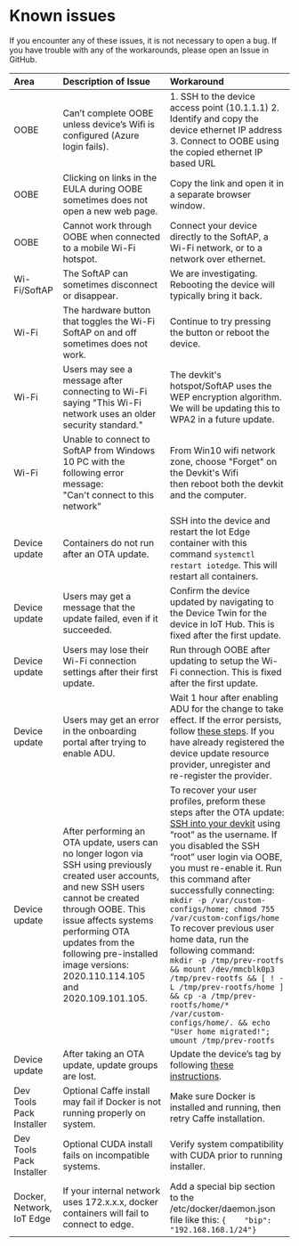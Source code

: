﻿﻿﻿﻿﻿
# Known issues

If you encounter any of these issues, it is not necessary to open a bug. If you have trouble with any of the workarounds, please open an Issue in GitHub.

|Area|Description of Issue|Workaround|
|:------|:--|:--|
| OOBE | Can’t complete OOBE unless device’s Wifi is configured (Azure login fails). | 1. SSH to the device access point (10.1.1.1) 2. Identify and copy the device ethernet IP address 3. Connect to OOBE using the copied ethernet IP based URL |
| OOBE | Clicking on links in the EULA during OOBE sometimes does not open a new web page. | Copy the link and open it in a separate browser window. |
| OOBE | Cannot work through OOBE when connected to a mobile Wi-Fi hotspot. | Connect your device directly to the SoftAP, a Wi-Fi network, or to a network over ethernet. |
| Wi-Fi/SoftAP | The SoftAP can sometimes disconnect or disappear. | We are investigating.  Rebooting the device will typically bring it back. |
| Wi-Fi | The hardware button that toggles the Wi-Fi SoftAP on and off sometimes does not work. | Continue to try pressing the button or reboot the device. |
| Wi-Fi | Users may see a message after connecting to Wi-Fi saying "This Wi-Fi network uses an older security standard." | The devkit's hotspot/SoftAP uses the WEP encryption algorithm.  We will be updating this to WPA2 in a future update. |
| Wi-Fi | Unable to connect to SoftAP from Windows 10 PC with the following error message: <br> "Can't connect to this network" | From Win10 wifi network zone, choose "Forget" on the Devkit's Wifi <br> then reboot both the devkit and the computer. |
| Device update | Containers do not run after an OTA update. | SSH into the device and restart the Iot Edge container with this command `systemctl restart iotedge`. This will restart all containers. |
| Device update | Users may get a message that the update failed, even if it succeeded. | Confirm the device updated by navigating to the Device Twin for the device in IoT Hub. This is fixed after the first update. |
| Device update | Users may lose their Wi-Fi connection settings after their first update. | Run through OOBE after updating to setup the Wi-Fi connection. This is fixed after the first update. |
| Device update | Users may get an error in the onboarding portal after trying to enable ADU. | Wait 1 hour after enabling ADU for the change to take effect. If the error persists, follow [these steps](https://github.com/microsoft/Project-Santa-Cruz-Preview/blob/main/user-guides/updating/ota_os_fw_update_prerequisites.md#common-issues). If you have already registered the device update resource provider, unregister and re-register the provider. |
| Device update | After performing an OTA update, users can no longer logon via SSH using previously created user accounts, and new SSH users cannot be created through OOBE. This issue affects systems performing OTA updates from the following pre-installed image versions: 2020.110.114.105 and 2020.109.101.105. | To recover your user profiles, preform these steps after the OTA update: <br> [SSH into your devkit](https://github.com/microsoft/Project-Santa-Cruz-Preview/blob/main/user-guides/general/troubleshooting/ssh_and_serial_connection_setup.md) using “root” as the username. If you disabled the SSH “root” user login via OOBE, you must re-enable it. Run this command after successfully connecting: <br> ```mkdir -p /var/custom-configs/home; chmod 755 /var/custom-configs/home``` <br> To recover previous user home data, run the following command: <br> ```mkdir -p /tmp/prev-rootfs && mount /dev/mmcblk0p3 /tmp/prev-rootfs && [ ! -L /tmp/prev-rootfs/home ] && cp -a /tmp/prev-rootfs/home/* /var/custom-configs/home/. && echo "User home migrated!"; umount /tmp/prev-rootfs``` |
| Device update | After taking an OTA update, update groups are lost. | Update the device’s tag by following [these instructions](https://github.com/microsoft/Project-Santa-Cruz-Preview/blob/main/user-guides/updating/ota_update.md#method-1-using-direct-twin-updates-to-add-a-tag-easy). |
| Dev Tools Pack Installer | Optional Caffe install may fail if Docker is not running properly on system. | Make sure Docker is installed and running, then retry Caffe installation. |
| Dev Tools Pack Installer | Optional CUDA install fails on incompatible systems. | Verify system compatibility with CUDA prior to running installer. |
| Docker, Network, IoT Edge | If your internal network uses 172.x.x.x, docker containers will fail to connect to edge. | Add a special bip section to the /etc/docker/daemon.json file like this: `{    "bip": "192.168.168.1/24"}` |
